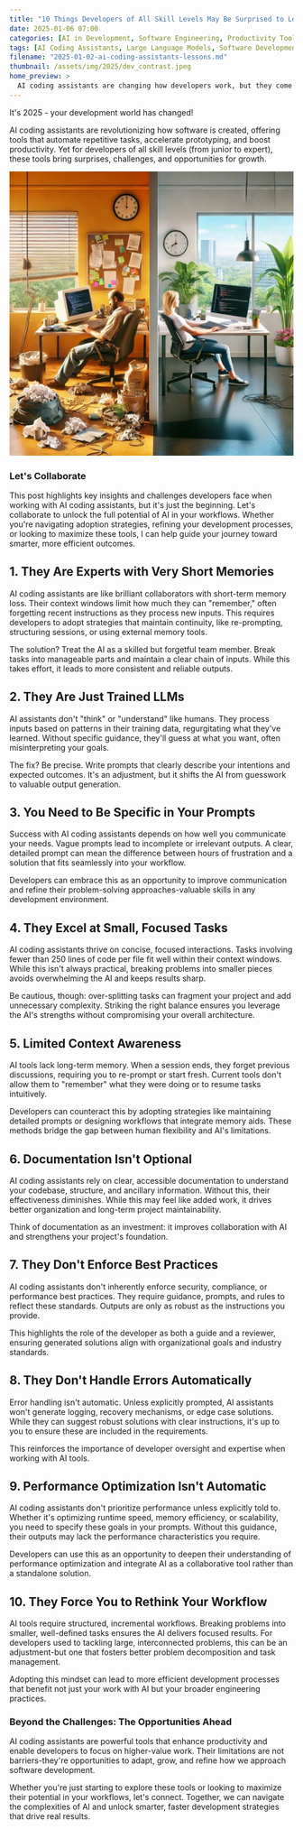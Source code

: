 ```yaml
---
title: "10 Things Developers of All Skill Levels May Be Surprised to Learn About AI Coding Assistants"
date: 2025-01-06 07:00
categories: [AI in Development, Software Engineering, Productivity Tools]
tags: [AI Coding Assistants, Large Language Models, Software Development, Prompt Engineering, Digital Transformation]
filename: "2025-01-02-ai-coding-assistants-lessons.md"
thumbnail: /assets/img/2025/dev_contrast.jpeg
home_preview: >
  AI coding assistants are changing how developers work, but they come with surprising quirks and challenges. From understanding context windows to mastering prompt engineering, this post explores the lessons every developer-junior or expert-needs to know. Discover how to navigate these tools effectively and unlock smarter, faster workflows. Let's transform how you code with AI.
---
```


It's 2025 - your development world has changed!

AI coding assistants are revolutionizing how software is created, offering tools that automate repetitive tasks, accelerate prototyping, and boost productivity. Yet for developers of all skill levels (from junior to expert), these tools bring surprises, challenges, and opportunities for growth.

![UK alive with innovation](/assets/img/2025/dev_contrast.jpeg)

### Let's Collaborate

This post highlights key insights and challenges developers face when working with AI coding assistants, but it's just the beginning. Let's collaborate to unlock the full potential of AI in your workflows. Whether you're navigating adoption strategies, refining your development processes, or looking to maximize these tools, I can help guide your journey toward smarter, more efficient outcomes.

## 1. They Are Experts with Very Short Memories

AI coding assistants are like brilliant collaborators with short-term memory loss. Their context windows limit how much they can "remember," often forgetting recent instructions as they process new inputs. This requires developers to adopt strategies that maintain continuity, like re-prompting, structuring sessions, or using external memory tools.

The solution? Treat the AI as a skilled but forgetful team member. Break tasks into manageable parts and maintain a clear chain of inputs. While this takes effort, it leads to more consistent and reliable outputs.

## 2. They Are Just Trained LLMs

AI assistants don't "think" or "understand" like humans. They process inputs based on patterns in their training data, regurgitating what they've learned. Without specific guidance, they'll guess at what you want, often misinterpreting your goals.

The fix? Be precise. Write prompts that clearly describe your intentions and expected outcomes. It's an adjustment, but it shifts the AI from guesswork to valuable output generation.

## 3. You Need to Be Specific in Your Prompts

Success with AI coding assistants depends on how well you communicate your needs. Vague prompts lead to incomplete or irrelevant outputs. A clear, detailed prompt can mean the difference between hours of frustration and a solution that fits seamlessly into your workflow.

Developers can embrace this as an opportunity to improve communication and refine their problem-solving approaches-valuable skills in any development environment.

## 4. They Excel at Small, Focused Tasks

AI coding assistants thrive on concise, focused interactions. Tasks involving fewer than 250 lines of code per file fit well within their context windows. While this isn't always practical, breaking problems into smaller pieces avoids overwhelming the AI and keeps results sharp.

Be cautious, though: over-splitting tasks can fragment your project and add unnecessary complexity. Striking the right balance ensures you leverage the AI's strengths without compromising your overall architecture.

## 5. Limited Context Awareness

AI tools lack long-term memory. When a session ends, they forget previous discussions, requiring you to re-prompt or start fresh. Current tools don't allow them to "remember" what they were doing or to resume tasks intuitively.

Developers can counteract this by adopting strategies like maintaining detailed prompts or designing workflows that integrate memory aids. These methods bridge the gap between human flexibility and AI's limitations.

## 6. Documentation Isn't Optional

AI coding assistants rely on clear, accessible documentation to understand your codebase, structure, and ancillary information. Without this, their effectiveness diminishes. While this may feel like added work, it drives better organization and long-term project maintainability.

Think of documentation as an investment: it improves collaboration with AI and strengthens your project's foundation.

## 7. They Don't Enforce Best Practices

AI coding assistants don't inherently enforce security, compliance, or performance best practices. They require guidance, prompts, and rules to reflect these standards. Outputs are only as robust as the instructions you provide.

This highlights the role of the developer as both a guide and a reviewer, ensuring generated solutions align with organizational goals and industry standards.

## 8. They Don't Handle Errors Automatically

Error handling isn't automatic. Unless explicitly prompted, AI assistants won't generate logging, recovery mechanisms, or edge case solutions. While they can suggest robust solutions with clear instructions, it's up to you to ensure these are included in the requirements.

This reinforces the importance of developer oversight and expertise when working with AI tools.

## 9. Performance Optimization Isn't Automatic

AI coding assistants don't prioritize performance unless explicitly told to. Whether it's optimizing runtime speed, memory efficiency, or scalability, you need to specify these goals in your prompts. Without this guidance, their outputs may lack the performance characteristics you require.

Developers can use this as an opportunity to deepen their understanding of performance optimization and integrate AI as a collaborative tool rather than a standalone solution.

## 10. They Force You to Rethink Your Workflow

AI tools require structured, incremental workflows. Breaking problems into smaller, well-defined tasks ensures the AI delivers focused results. For developers used to tackling large, interconnected problems, this can be an adjustment-but one that fosters better problem decomposition and task management.

Adopting this mindset can lead to more efficient development processes that benefit not just your work with AI but your broader engineering practices.

### Beyond the Challenges: The Opportunities Ahead

AI coding assistants are powerful tools that enhance productivity and enable developers to focus on higher-value work. Their limitations are not barriers-they're opportunities to adapt, grow, and refine how we approach software development.

Whether you're just starting to explore these tools or looking to maximize their potential in your workflows, let's connect. Together, we can navigate the complexities of AI and unlock smarter, faster development strategies that drive real results.
